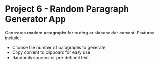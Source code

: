 # Project 6 - Random Paragraph Generator App

Generates random paragraphs for testing or placeholder content. Features include:

- Choose the number of paragraphs to generate
- Copy content to clipboard for easy use
- Randomly sourced or pre-defined text
